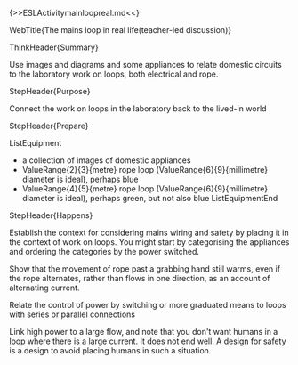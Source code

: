 {>>ESLActivitymainloopreal.md<<}

WebTitle{The mains loop in real life(teacher-led discussion)}

ThinkHeader{Summary}

Use images and diagrams and some appliances to relate domestic circuits to the laboratory work on loops, both electrical and rope.

StepHeader{Purpose}

Connect the work on loops in the laboratory back to the lived-in world

StepHeader{Prepare}

ListEquipment
- a collection of images of domestic appliances
- ValueRange{2}{3}{metre} rope loop (ValueRange{6}{9}{millimetre} diameter is ideal), perhaps blue
- ValueRange{4}{5}{metre} rope loop (ValueRange{6}{9}{millimetre} diameter is ideal), perhaps green, but not also blue
ListEquipmentEnd

StepHeader{Happens}

Establish the context for considering mains wiring and safety by placing it in the context of work on loops. You might start by categorising the appliances and ordering the categories by the power switched.

Show that the movement of rope past a grabbing hand still warms, even if the rope alternates, rather than flows in one direction, as an account of alternating current. 

Relate the control of power by switching or more graduated means to loops with series or parallel connections

Link high power to a large flow, and note that you don't want humans in a loop where there is a large current. It does not end well. A design for safety is a design to avoid placing humans in such a situation.
